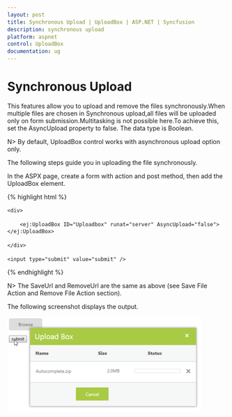 ```yaml
---
layout: post
title: Synchronous Upload | UploadBox | ASP.NET | Syncfusion
description: synchronous upload 
platform: aspnet
control: UploadBox
documentation: ug
---
```


# Synchronous Upload 

This features allow you to upload and remove the files synchronously.When multiple files are chosen in Synchronous upload,all files will be uploaded only on form submission.Multitasking is not possible here.To achieve this, set the AsyncUpload property to false. The data type is Boolean.

N> By default, UploadBox control works with asynchronous upload option only.

The following steps guide you in uploading the file synchronously.

In the ASPX page, create a form with action and post method, then add the UploadBox element.

{% highlight html %}

<form id="upload" method="post" runat="server" action="SaveFiles.ashx">

    <div>

        <ej:UploadBox ID="Uploadbox" runat="server" AsyncUpload="false"> </ej:UploadBox>

    </div>

    <input type="submit" value="submit" />

</form>

{% endhighlight %}

N> The SaveUrl and RemoveUrl are the same as above (see Save File Action and Remove File Action section).

The following screenshot displays the output.

 ![](Synchronous-Upload_images/Synchronous-Upload_img1.png)